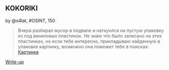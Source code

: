 ## KOKORIKI
by @s4lat, #OSINT, 150  

>Вчера разбирал мусор в подвале и наткунлся на пустую упаковку из под виниловых пластинок. Не знаю что было записано на этих пластинках, но если тебе интересно, прикладываю найденную в упаковке картинку, возможно она поможет тебе в поисках:
[Картинка](https://drive.google.com/file/d/1mV5DJ4piVvzchhDkxrgKWgOJwl88UjK4/view?usp=sharing)


[Write-up](WRITEUP.md)  